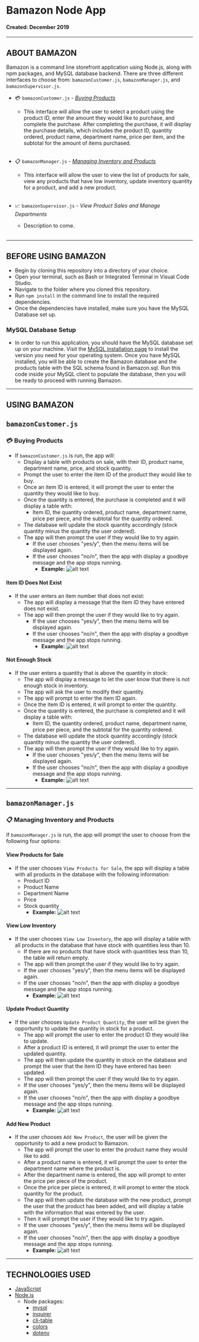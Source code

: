 # Bamazon Node App
#### Created: December 2019
---

## ABOUT BAMAZON
Bamazon is a command line storefront application using Node.js, along with npm packages, and MySQL database backend. There are three different interfaces to choose from: `bamazonCustomer.js`, `bamazonManager.js`, and `bamazonSupervisor.js`.

* :credit_card: `bamazonCustomer.js` - [*Buying Products*](https://github.com/bessygmartinez/Bamazon/new/master?readme=1#bamazoncustomerjs)
  * This interface will allow the user to select a product using the product ID, enter the amount they would like to purchase, and complete the purchase. After completing the purchase, it will display the purchase details, which includes the product ID, quantity ordered, product name, department name, price per item, and the subtotal for the amount of items purchased.
  <br /> <br />
  
  
* :clipboard: `bamazonManager.js` - [*Managing Inventory and Products*](https://github.com/bessygmartinez/Bamazon/new/master?readme=1#bamazonmanagerjs)
  * This interface will allow the user to view the list of products for sale, view any products that have low inventory, update inventory quantity for a product, and add a new product.
  <br /> <br />
  

* :chart_with_upwards_trend: `bamazonSupervisor.js` - *View Product Sales and Manage Departments*
  * Description to come.
  <br /> <br />
---

## BEFORE USING BAMAZON
* Begin by cloning this repository into a directory of your choice.
* Open your terminal, such as Bash or Integrated Terminal in Visual Code Studio.
* Navigate to the folder where you cloned this repository.
* Run `npm install` in the command line to install the required dependencies.
* Once the dependencies have installed, make sure you have the MySQL Database set up.

### MySQL Database Setup
* In order to run this application, you should have the MySQL database set up on your machine. Visit the [MySQL installation page](https://dev.mysql.com/doc/refman/5.6/en/installing.html "MySQL installation page") to install the version you need for your operating system. Once you have MySQL installed, you will be able to create the Bamazon database and the products table with the SQL schema found in Bamazon.sql. Run this code inside your MySQL client to populate the database, then you will be ready to proceed with running Bamazon.
---

## USING BAMAZON
## `bamazonCustomer.js`
### :credit_card: Buying Products
  * If `bamazonCustomer.js` is run, the app will:
    * Display a table with products on sale, with their ID, product name, department name, price, and stock quantity.
    * Prompt the user to enter the item ID of the product they would like to buy.
    * Once an item ID is entered, it will prompt the user to enter the quantity they would like to buy.
    * Once the quantity is entered, the purchase is completed and it will display a table with:
      * Item ID, the quantity ordered, product name, department name, price per piece, and the subtotal for the quantity ordered.
    * The database will update the stock quantity accordingly (stock quantity minus the quantity the user ordered).
    * The app will then prompt the user if they would like to try again.
      * If the user chooses "yes/y", then the menu items will be displayed again.
      * If the user chooses "no/n", then the app with display a goodbye message and the app stops running.
        * **Example:**
     ![alt text](https://raw.githubusercontent.com/bessygmartinez/Bamazon/master/gifs/BamazonCustomer_Order.gif "bamazonCustomer.js Order")
    
#### Item ID Does Not Exist     
  * If the user enters an item number that does not exist:
    * The app will display a message that the item ID they have entered does not exist.
    * The app will then prompt the user if they would like to try again.
      * If the user chooses "yes/y", then the menu items will be displayed again.
      * If the user chooses "no/n", then the app with display a goodbye message and the app stops running.
          * **Example:**
     ![alt text](https://raw.githubusercontent.com/bessygmartinez/Bamazon/master/gifs/BamazonCustomer_ItemNotExist.gif "bamazonCustomer.js Item Doesn't Exist")    
     
#### Not Enough Stock     
  * If the user enters a quantity that is above the quantity in stock:
    * The app will display a message to let the user know that there is not enough stock in inventory.
    * The app will ask the user to modify their quantity.
    * The app will prompt to enter the item ID again.
    * Once the item ID is entered, it will prompt to enter the quantity.
    * Once the quantity is entered, the purchase is completed and it will display a table with:
      * Item ID, the quantity ordered, product name, department name, price per piece, and the subtotal for the quantity ordered.
    * The database will update the stock quantity accordingly (stock quantity minus the quantity the user ordered).
    * The app will then prompt the user if they would like to try again.
      * If the user chooses "yes/y", then the menu items will be displayed again.
      * If the user chooses "no/n", then the app with display a goodbye message and the app stops running. 
        * **Example:**
     ![alt text](https://raw.githubusercontent.com/bessygmartinez/Bamazon/master/gifs/BamazonCustomer_NotEnoughStock.gif "bamazonCustomer.js Not Enough Stock")
---
     
## `bamazonManager.js`
### :clipboard: Managing Inventory and Products
If `bamazonManager.js` is run, the app will prompt the user to choose from the following four options:

#### View Products for Sale
  * If the user chooses `View Products for Sale`, the app will display a table with all products in the database with the following information:
    * Product ID
    * Product Name
    * Department Name
    * Price
    * Stock quantity
      * **Example:**
      ![alt text](https://raw.githubusercontent.com/bessygmartinez/Bamazon/master/gifs/BamazonManager_ViewProd.gif "bamazonManager.js View Products")
      
#### View Low Inventory
 * If the user chooses `View Low Inventory`, the app will display a table with all products in the database that have stock with quantities less than 10.
   * If there are no products that have stock with quantities less than 10, the table will return empty.
   * The app will then prompt the user if they would like to try again.
   * If the user chooses "yes/y", then the menu items will be displayed again.
   * If the user chooses "no/n", then the app with display a goodbye message and the app stops running. 
      * **Example:**
  ![alt text](https://raw.githubusercontent.com/bessygmartinez/Bamazon/master/gifs/BamazonManager_ViewLowInv.gif "bamazonManager.js View Low Inventory")
  
#### Update Product Quantity
 * If the user chooses `Update Product Quantity`, the user will be given the opportunity to update the quantity in stock for a product.
   * The app will prompt the user to enter the product ID they would like to update.
   * After a product ID is entered, it will prompt the user to enter the updated quantity.
   * The app will then update the quantity in stock on the database and prompt the user that the item ID they have entered has been updated.
   * The app will then prompt the user if they would like to try again.
   * If the user chooses "yes/y", then the menu items will be displayed again.
   * If the user chooses "no/n", then the app with display a goodbye message and the app stops running. 
      * **Example:**
  ![alt text](https://raw.githubusercontent.com/bessygmartinez/Bamazon/master/gifs/BamazonManager_UpdateProdQty.gif "bamazonManager.js Update Product Inventory")
  
#### Add New Product
 * If the user chooses `Add New Product`, the user will be given the opportunity to add a new product to Bamazon.
   * The app will prompt the user to enter the product name they would like to add.
   * After a product name is entered, it will prompt the user to enter the department name where the product is.
   * After the department name is entered, the app will prompt to enter the price per piece of the product.
   * Once the price per piece is entered, it will prompt to enter the stock quantity for the product.
   * The app will then update the database with the new product, prompt the user that the product has been added, and will display a table with the information that was entered by the user.
   * Then it will prompt the user if they would like to try again.
    * If the user chooses "yes/y", then the menu items will be displayed again.
    * If the user chooses "no/n", then the app with display a goodbye message and the app stops running. 
      * **Example:**
  ![alt text](https://raw.githubusercontent.com/bessygmartinez/Bamazon/master/gifs/BamazonManager_AddNewProd.gif "bamazonManager.js Add New Product")

---
    
## TECHNOLOGIES USED
  * [JavaScript](https://www.javascript.com/)
  * [Node.js](https://nodejs.org/en/)
      * Node packages:
        * [mysql](https://www.npmjs.com/package/mysql)
        * [inquirer](https://www.npmjs.com/package/inquirer)
        * [cli-table](https://www.npmjs.com/package/cli-table)
        * [colors](https://www.npmjs.com/package/colors)
        * [dotenv](https://www.npmjs.com/package/dotenv)
